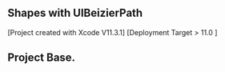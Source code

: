 ## Shapes with UIBeizierPath
[Project created with Xcode V11.3.1]
[Deployment Target > 11.0 ]

## Project Base.

